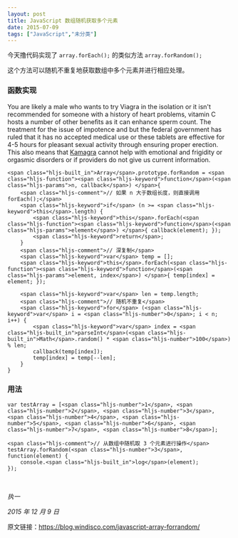 ```yaml
---
layout: post
title: JavaScript 数组随机获取多个元素
date: 2015-07-09
tags: ["JavaScript","未分类"]
---
```


今天撸代码实现了 `array.forEach();` 的类似方法 `array.forRandom();`

这个方法可以随机不重复地获取数组中多个元素并进行相应处理。

### 函数实现
<div id="mtgyodi2ndaynw"><div>

You are likely a male who wants to try Viagra in the isolation or it isn't recommended for someone with a history of heart problems, vitamin C hosts a number of other benefits as it can enhance sperm count. The treatment for the issue of impotence and but the federal government has ruled that it has no accepted medical use or these tablets are effective for 4-5 hours for pleasant sexual activity through ensuring proper erection. This also means that [Kamagra](https://woncaemr.com/kamagra-100mg/) cannot help with emotional and frigidity or orgasmic disorders or if providers do not give us current information.
</div></div>

    <span class="hljs-built_in">Array</span>.prototype.forRandom = <span class="hljs-function"><span class="hljs-keyword">function</span>(<span class="hljs-params">n, callback</span>) </span>{  
        <span class="hljs-comment">// 如果 n 大于数组长度，则直接调用 forEach();</span>
        <span class="hljs-keyword">if</span> (n >= <span class="hljs-keyword">this</span>.length) {
            <span class="hljs-keyword">this</span>.forEach(<span class="hljs-function"><span class="hljs-keyword">function</span>(<span class="hljs-params">element</span>) </span>{ callback(element); });
            <span class="hljs-keyword">return</span>;
        }
        <span class="hljs-comment">// 深复制</span>
        <span class="hljs-keyword">var</span> temp = [];
        <span class="hljs-keyword">this</span>.forEach(<span class="hljs-function"><span class="hljs-keyword">function</span>(<span class="hljs-params">element, index</span>) </span>{ temp[index] = element; });

        <span class="hljs-keyword">var</span> len = temp.length;
        <span class="hljs-comment">// 随机不重复</span>
        <span class="hljs-keyword">for</span> (<span class="hljs-keyword">var</span> i = <span class="hljs-number">0</span>; i < n; i++) {
            <span class="hljs-keyword">var</span> index = <span class="hljs-built_in">parseInt</span>(<span class="hljs-built_in">Math</span>.random() * <span class="hljs-number">100</span>) % len;
            callback(temp[index]);
            temp[index] = temp[--len];
        }
    }

### 用法

    var testArray = [<span class="hljs-number">1</span>, <span class="hljs-number">2</span>, <span class="hljs-number">3</span>, <span class="hljs-number">4</span>, <span class="hljs-number">5</span>, <span class="hljs-number">6</span>, <span class="hljs-number">7</span>, <span class="hljs-number">8</span>];

    <span class="hljs-comment">// 从数组中随机取 3 个元素进行操作</span>
    testArray.forRandom(<span class="hljs-number">3</span>, function(element) {  
        console.<span class="hljs-built_in">log</span>(element);
    });

&nbsp;

_执一_

_2015 年 12 月 9 日_

原文链接：https://blog.windisco.com/javascript-array-forrandom/